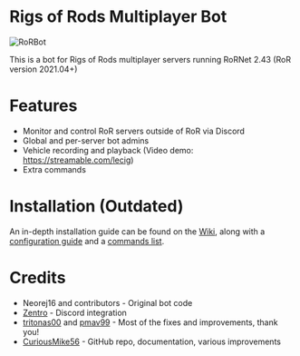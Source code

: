 # Rigs of Rods Multiplayer Bot

![RoRBot](https://i.imgur.com/wUJdzYp.png)

This is a bot for Rigs of Rods multiplayer servers running RoRNet 2.43 (RoR version 2021.04+)

# Features

- Monitor and control RoR servers outside of RoR via Discord
- Global and per-server bot admins 
- Vehicle recording and playback (Video demo: https://streamable.com/lecig)
- Extra commands 

# Installation (Outdated)

An in-depth installation guide can be found on the [Wiki](https://github.com/CuriousMike56/RoRServerBot/wiki), along with a [configuration guide](https://github.com/CuriousMike56/RoRServerBot/wiki/Configuration) and a [commands list](https://github.com/CuriousMike56/RoRServerBot/wiki/Commands).

# Credits

- Neorej16 and contributors - Original bot code 
- [Zentro](https://github.com/Zentro) - Discord integration
- [tritonas00](https://github.com/tritonas00) and [pmav99](https://github.com/pmav99) - Most of the fixes and improvements, thank you!
- [CuriousMike56](https://github.com/CuriousMike56/) - GitHub repo, documentation, various improvements


